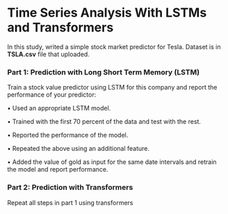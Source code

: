 #  Time Series Analysis With LSTMs and Transformers
In this study, writed a simple stock market predictor for Tesla. Dataset is in **TSLA.csv** file that uploaded. 

### Part 1: Prediction with Long Short Term Memory (LSTM)

Train a stock value predictor using LSTM for this company and report the performance of your predictor: 

• Used an appropriate LSTM model.

• Trained with the first 70 percent of the data and test with the rest. 

• Reported the performance of the model.   

• Repeated the above using an additional feature. 

• Added the value of gold as input for the same date intervals and retrain the model and report performance. 

### Part 2: Prediction with Transformers

Repeat all steps in part 1 using transformers
